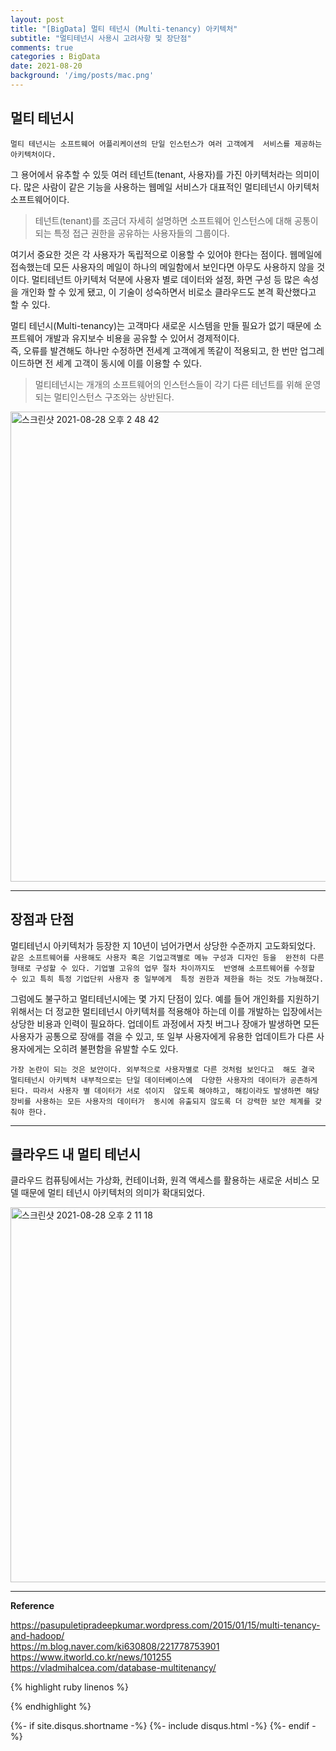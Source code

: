 ```yaml
---
layout: post
title: "[BigData] 멀티 테넌시 (Multi-tenancy) 아키텍처"
subtitle: "멀티테넌시 사용시 고려사항 및 장단점"       
comments: true
categories : BigData
date: 2021-08-20
background: '/img/posts/mac.png'
---
```


## 멀티 테넌시   

`멀티 테넌시는 소프트웨어 어플리케이션의 단일 인스턴스가 여러 고객에게 
서비스를 제공하는 아키텍처이다.`    

그 용어에서 유추할 수 있듯 여러 테넌트(tenant, 사용자)를 가진 아키텍처라는 
의미이다. 많은 사람이 같은 기능을 사용하는 웹메일 서비스가 대표적인 
멀티테넌시 아키텍처 소프트웨어이다.   

> 테넌트(tenant)를 조금더 자세히 설명하면 소프트웨어 인스턴스에 대해 공통이 
되는 특정 접근 권한을 공유하는 사용자들의 그룹이다.   

여기서 중요한 것은 각 사용자가 독립적으로 이용할 수 있어야 한다는 점이다. 
웹메일에 접속했는데 모든 사용자의 메일이 하나의 메일함에서 보인다면 아무도 
사용하지 않을 것이다. 멀티테넌트 아키텍처 덕분에 사용자 별로 데이터와 
설정, 화면 구성 등 많은 속성을 개인화 할 수 있게 됐고, 이 기술이 
성숙하면서 비로소 클라우드도 본격 확산했다고 할 수 있다.   

멀티 테넌시(Multi-tenancy)는 고객마다 새로운 시스템을 만들 필요가 
없기 때문에 
소프트웨어 개발과 유지보수 비용을 
공유할 수 있어서 경제적이다.    
즉, 오류를 발견해도 하나만 수정하면 전세계 고객에게 똑같이 적용되고, 
    한 번만 업그레이드하면 전 세계 고객이 동시에 이를 이용할 수 있다.   

> 멀티테넌시는 개개의 소프트웨어의 인스턴스들이 각기 다른 테넌트를 위해 
운영되는 멀티인스턴스 구조와는 상반된다.   

<img width="752" alt="스크린샷 2021-08-28 오후 2 48 42" src="https://user-images.githubusercontent.com/26623547/131207825-57a26ab1-a962-4e84-8648-0c9688d90b73.png">    


- - - 

## 장점과 단점     

멀티테넌시 아키텍처가 등장한 지 10년이 넘어가면서 상당한 수준까지 고도화되었다.   
`같은 소프트웨어를 사용해도 사용자 혹은 기업고객별로 메뉴 구성과 디자인 등을 
완전히 다른 형태로 구성할 수 있다. 기업별 고유의 업무 절차 차이까지도 
반영해 소프트웨어를 수정할 수 있고 특히 특정 기업단위 사용자 중 일부에게 
특정 권한과 제한을 하는 것도 가능해졌다.`    

그럼에도 불구하고 멀티테넌시에는 몇 가지 단점이 있다. 예를 들어 개인화를 지원하기 
위해서는 더 정교한 멀티테넌시 아키텍처를 적용해야 하는데 이를 개발하는 
입장에서는 상당한 비용과 인력이 필요하다. 업데이트 과정에서 자칫 버그나 
장애가 발생하면 모든 사용자가 공통으로 장애를 겪을 수 있고, 또 일부 사용자에게 
유용한 업데이트가 다른 사용자에게는 오히려 불편함을 유발할 수도 있다.   

`가장 논란이 되는 것은 보안이다. 외부적으로 사용자별로 다른 것처럼 보인다고 
해도 결국 멀티테넌시 아키텍처 내부적으로는 단일 데이터베이스에 
다양한 사용자의 데이터가 공존하게 된다. 따라서 사용자 별 데이터가 서로 섞이지 
않도록 해야하고, 해킹이라도 발생하면 해당 장비를 사용하는 모든 사용자의 데이터가 
동시에 유출되지 않도록 더 강력한 보안 체계를 갖춰야 한다.`   

- - - 

## 클라우드 내 멀티 테넌시

클라우드 컴퓨팅에서는 가상화, 컨테이너화, 원격 액세스를 활용하는 새로운 
서비스 모델 때문에 멀티 테넌시 아키텍처의 의미가 확대되었다.   



<img width="600" alt="스크린샷 2021-08-28 오후 2 11 18" src="https://user-images.githubusercontent.com/26623547/131207085-86df74da-4103-4a3b-840b-64f77a1c0d81.png">    

- - - 

**Reference**   

<https://pasupuletipradeepkumar.wordpress.com/2015/01/15/multi-tenancy-and-hadoop/>   
<https://m.blog.naver.com/ki630808/221778753901>   
<https://www.itworld.co.kr/news/101255>  
<https://vladmihalcea.com/database-multitenancy/>   

{% highlight ruby linenos %}

{% endhighlight %}


{%- if site.disqus.shortname -%}
    {%- include disqus.html -%}
{%- endif -%}
